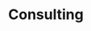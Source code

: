 ---
title: Consulting 
image: 
bgcolor: "#242F40"

introduction: >
  Dr. Patel provides consulting, via Catalyst Health LLC, to a broad range of Fortune 500 organizations including health insurers, health systems, biopharma, and technology companies. He has helped to provide guidance on high-level strategy, design and implementation of operations and research protocols, and led workshops to train executives on embedding behavioral insights within their company’s products and services. Here are selected examples of his work

nudges:
  featureset: Nudges
  header: Embed behavioral techniques into products and services to improve engagement, change behavior etc. 
  featureicon: comments
  featureimage: /img/various/nudge1.png
  blurbs:
    - icon: commenting-o
      iconcolor: "#49A078"    
      feature: Increased customer engagement for insurance programs
      text: >
        Provided hands-on assistance for a fast-growing technology startup on how to use nudges within their platform’s loyalty program which is used within health insurance and life insurance programs across the United States
    - icon: list-alt
      iconcolor: "#49A078"
      feature: Improved clinical trial enrollment by biopharma
      text: >
        Provided guidance for a Top 5 pharmaceutical company to increase the efficiency of clinical trial enrollment and long-term monitoring

gamification:
  featureset: Gamification
  header: Voluptate officia pariatur labore ut ut magna veniam velit sit in consequat adipisicing laborum ad ullamco quis ad dolor ex eu ad aliquip nulla dolor dolore nostrud laborum in commodo.  
  featureicon: medkit
  featureimage: img/various/gamification-1.jpg
  blurbs:
    - icon: heartbeat
      iconcolor: "#49A078"
      feature: Designed a workplace wellness program
      text: >
        Developed a strategic plan and implementation guide for a major technology company to incorporate behavioral insights into the design of a workplace wellness program
    - icon: medkit
      iconcolor: "#49A078"
      feature: Executive level training
      text: > 
        Conducted workshops and provided onsite training on behavioral economics and gamification design

wearables:
  featureset: Wearables
  header: Devices provide a way to passively gather info from patients. Magna laboris culpa sit sed ullamco elit tempor in ut laborum eiusmod exercitation dolor magna cillum ut exercitation in excepteur deserunt sint adipisicing deserunt reprehenderit dolor minim pariatur amet sed in. 
  featureicon: code-fork
  featureimage: img/various/devices.png
  blurbs:
    - icon: flag-checkered
      iconcolor: "#49A078"
      header: Increased impact of wearables on employee health
      text: >
        Established a behavioral engagement program for a large technology company that was implemented along with the use of wearable to increase device utilization and changes in health behaviors related to physical activity, weight loss, and sleep
    - icon: random
      iconcolor: "#49A078"
      header: Developed a remote-monitoring program for cancer patients
      text: >
        Provided guidance for a large biopharma company on using wearables to remotely monitor cancer patient behaviors and treatment response 
---